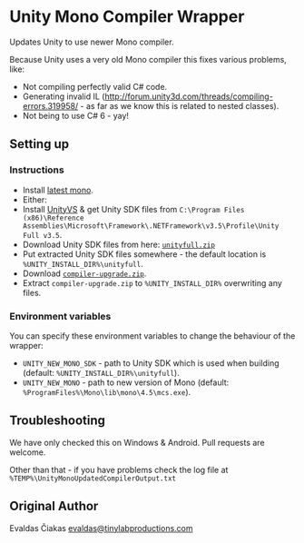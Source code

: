# Unity Mono Compiler Wrapper

Updates Unity to use newer Mono compiler. 

Because Unity uses a very old Mono compiler this fixes various problems, like:
* Not compiling perfectly valid C# code.
* Generating invalid IL (http://forum.unity3d.com/threads/compiling-errors.319958/ - as far as we know this is related to nested classes).
* Not being to use C# 6 - yay!

## Setting up

### Instructions
- Install [latest mono](http://www.mono-project.com/download/).
- Either:
 - Install [UnityVS](http://unityvs.com/) & get Unity SDK files from `C:\Program Files (x86)\Reference Assemblies\Microsoft\Framework\.NETFramework\v3.5\Profile\Unity Full v3.5`.
 - Download Unity SDK files from here: [`unityfull.zip`](https://github.com/tinylabproductions/unity-mono-compiler-wrapper/releases/)
- Put extracted Unity SDK files somewhere - the default location is `%UNITY_INSTALL_DIR%\unityfull`.
- Download [`compiler-upgrade.zip`](https://github.com/tinylabproductions/unity-mono-compiler-wrapper/releases/).
- Extract `compiler-upgrade.zip` to `%UNITY_INSTALL_DIR%` overwriting any files.

### Environment variables

You can specify these environment variables to change the behaviour of the wrapper:

* `UNITY_NEW_MONO_SDK` - path to Unity SDK which is used when building (default: `%UNITY_INSTALL_DIR%\unityfull`).
* `UNITY_NEW_MONO` - path to new version of Mono (default: `%ProgramFiles%\Mono\lib\mono\4.5\mcs.exe`).

## Troubleshooting

We have only checked this on Windows & Android. Pull requests are welcome.

Other than that - if you have problems check the log file at `%TEMP%\UnityMonoUpdatedCompilerOutput.txt`

## Original Author

Evaldas Čiakas <evaldas@tinylabproductions.com>
